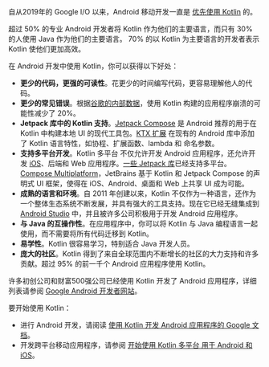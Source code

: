 [//]: # (title: Android 版 Kotlin)

自从2019年的 Google I/O 以来，Android 移动开发一直是 [优先使用 Kotlin](https://developer.android.com/kotlin/first) 的。

超过 50% 的专业 Android 开发者将 Kotlin 作为他们的主要语言，而只有 30% 的人使用 Java 作为他们的主要语言。
70% 的以 Kotlin 为主要语言的开发者表示 Kotlin 使他们更加高效。

在 Android 开发中使用 Kotlin，你可以获得以下好处：

* **更少的代码，更强的可读性**。花更少的时间编写代码，更容易理解他人的代码。
* **更少的常见错误**。根据[谷歌的内部数据](https://medium.com/androiddevelopers/fewer-crashes-and-more-stability-with-kotlin-b606c6a6ac04)，使用 Kotlin 构建的应用程序崩溃的可能性减少了 20%。
* **Jetpack 库中的 Kotlin 支持**。[Jetpack Compose](https://developer.android.com/jetpack/compose) 是 Android 推荐的用于在 Kotlin 中构建本地 UI 的现代工具包。[KTX 扩展](https://developer.android.com/kotlin/ktx) 在现有的 Android 库中添加了 Kotlin 语言特性，如协程、扩展函数、lambda 和 命名参数。
* **支持多平台开发**。Kotlin 多平台 不仅允许开发 Android 应用程序，还允许开发 [iOS](https://kotlinlang.org/lp/multiplatform/)、后端和 Web 应用程序。[一些 Jetpack 库](https://developer.android.com/kotlin/multiplatform)已经支持多平台。[Compose Multiplatform](https://www.jetbrains.com/lp/compose-multiplatform/)，JetBrains 基于 Kotlin 和 Jetpack Compose 的声明式 UI 框架，使得在 iOS、Android、桌面和 Web 上共享 UI 成为可能。
* **成熟的语言和环境**。自 2011 年创建以来，Kotlin 不仅作为一种语言，还作为一个整体生态系统不断发展，并具有强大的工具支持。现在它已经无缝集成到 [Android Studio](https://developer.android.com/studio) 中，并且被许多公司积极用于开发 Android 应用程序。
* **与 Java 的互操作性**。在应用程序中，你可以将 Kotlin 与 Java 编程语言一起使用，而不需要将所有代码迁移到 Kotlin。
* **易学性**。Kotlin 很容易学习，特别适合 Java 开发人员。
* **庞大的社区**。Kotlin 得到了来自全球范围内不断增长的社区的大力支持和许多贡献。超过 95% 的前一千个 Android 应用程序使用 Kotlin。

许多初创公司和财富500强公司已经使用 Kotlin 开发了 Android 应用程序，详细列表请参阅 [Google Android 开发者网站](https://developer.android.com/kotlin/stories)。

要开始使用 Kotlin：

* 进行 Android 开发，请阅读 [使用 Kotlin 开发 Android 应用程序的 Google 文档](https://developer.android.com/kotlin/get-started)。
* 开发跨平台移动应用程序，请参阅 [开始使用 Kotlin 多平台 用于 Android 和 iOS](https://www.jetbrains.com/help/kotlin-multiplatform-dev/multiplatform-getting-started.html)。
